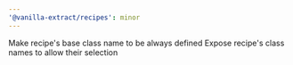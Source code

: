 ```yaml
---
'@vanilla-extract/recipes': minor
---
```


Make recipe's base class name to be always defined
Expose recipe's class names to allow their selection

